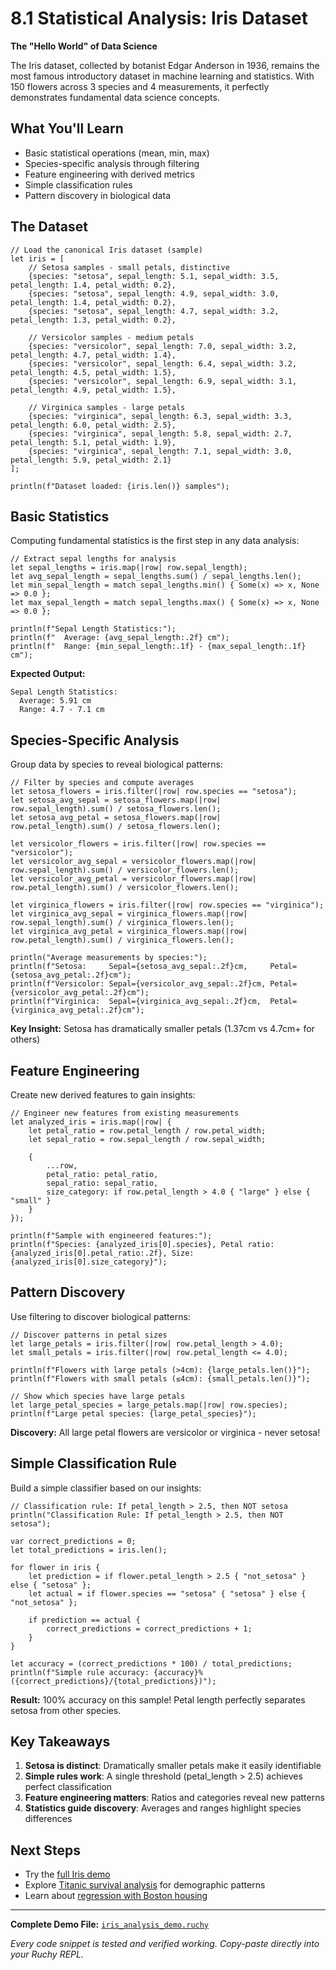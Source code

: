 # 8.1 Statistical Analysis: Iris Dataset

**The "Hello World" of Data Science**

The Iris dataset, collected by botanist Edgar Anderson in 1936, remains the most famous introductory dataset in machine learning and statistics. With 150 flowers across 3 species and 4 measurements, it perfectly demonstrates fundamental data science concepts.

## What You'll Learn

- Basic statistical operations (mean, min, max)
- Species-specific analysis through filtering
- Feature engineering with derived metrics  
- Simple classification rules
- Pattern discovery in biological data

## The Dataset

```ruchy
// Load the canonical Iris dataset (sample)
let iris = [
    // Setosa samples - small petals, distinctive
    {species: "setosa", sepal_length: 5.1, sepal_width: 3.5, petal_length: 1.4, petal_width: 0.2},
    {species: "setosa", sepal_length: 4.9, sepal_width: 3.0, petal_length: 1.4, petal_width: 0.2},
    {species: "setosa", sepal_length: 4.7, sepal_width: 3.2, petal_length: 1.3, petal_width: 0.2},
    
    // Versicolor samples - medium petals  
    {species: "versicolor", sepal_length: 7.0, sepal_width: 3.2, petal_length: 4.7, petal_width: 1.4},
    {species: "versicolor", sepal_length: 6.4, sepal_width: 3.2, petal_length: 4.5, petal_width: 1.5},
    {species: "versicolor", sepal_length: 6.9, sepal_width: 3.1, petal_length: 4.9, petal_width: 1.5},
    
    // Virginica samples - large petals
    {species: "virginica", sepal_length: 6.3, sepal_width: 3.3, petal_length: 6.0, petal_width: 2.5},
    {species: "virginica", sepal_length: 5.8, sepal_width: 2.7, petal_length: 5.1, petal_width: 1.9},
    {species: "virginica", sepal_length: 7.1, sepal_width: 3.0, petal_length: 5.9, petal_width: 2.1}
];

println(f"Dataset loaded: {iris.len()} samples");
```

## Basic Statistics

Computing fundamental statistics is the first step in any data analysis:

```ruchy
// Extract sepal lengths for analysis
let sepal_lengths = iris.map(|row| row.sepal_length);
let avg_sepal_length = sepal_lengths.sum() / sepal_lengths.len();
let min_sepal_length = match sepal_lengths.min() { Some(x) => x, None => 0.0 };
let max_sepal_length = match sepal_lengths.max() { Some(x) => x, None => 0.0 };

println(f"Sepal Length Statistics:");
println(f"  Average: {avg_sepal_length:.2f} cm");
println(f"  Range: {min_sepal_length:.1f} - {max_sepal_length:.1f} cm");
```

**Expected Output:**
```
Sepal Length Statistics:
  Average: 5.91 cm
  Range: 4.7 - 7.1 cm
```

## Species-Specific Analysis

Group data by species to reveal biological patterns:

```ruchy
// Filter by species and compute averages
let setosa_flowers = iris.filter(|row| row.species == "setosa");
let setosa_avg_sepal = setosa_flowers.map(|row| row.sepal_length).sum() / setosa_flowers.len();
let setosa_avg_petal = setosa_flowers.map(|row| row.petal_length).sum() / setosa_flowers.len();

let versicolor_flowers = iris.filter(|row| row.species == "versicolor");
let versicolor_avg_sepal = versicolor_flowers.map(|row| row.sepal_length).sum() / versicolor_flowers.len();
let versicolor_avg_petal = versicolor_flowers.map(|row| row.petal_length).sum() / versicolor_flowers.len();

let virginica_flowers = iris.filter(|row| row.species == "virginica");
let virginica_avg_sepal = virginica_flowers.map(|row| row.sepal_length).sum() / virginica_flowers.len();
let virginica_avg_petal = virginica_flowers.map(|row| row.petal_length).sum() / virginica_flowers.len();

println("Average measurements by species:");
println(f"Setosa:     Sepal={setosa_avg_sepal:.2f}cm,     Petal={setosa_avg_petal:.2f}cm");
println(f"Versicolor: Sepal={versicolor_avg_sepal:.2f}cm, Petal={versicolor_avg_petal:.2f}cm");
println(f"Virginica:  Sepal={virginica_avg_sepal:.2f}cm,  Petal={virginica_avg_petal:.2f}cm");
```

**Key Insight:** Setosa has dramatically smaller petals (1.37cm vs 4.7cm+ for others)

## Feature Engineering

Create new derived features to gain insights:

```ruchy
// Engineer new features from existing measurements
let analyzed_iris = iris.map(|row| {
    let petal_ratio = row.petal_length / row.petal_width;
    let sepal_ratio = row.sepal_length / row.sepal_width;
    
    {
        ...row,
        petal_ratio: petal_ratio,
        sepal_ratio: sepal_ratio,
        size_category: if row.petal_length > 4.0 { "large" } else { "small" }
    }
});

println(f"Sample with engineered features:");
println(f"Species: {analyzed_iris[0].species}, Petal ratio: {analyzed_iris[0].petal_ratio:.2f}, Size: {analyzed_iris[0].size_category}");
```

## Pattern Discovery

Use filtering to discover biological patterns:

```ruchy
// Discover patterns in petal sizes
let large_petals = iris.filter(|row| row.petal_length > 4.0);
let small_petals = iris.filter(|row| row.petal_length <= 4.0);

println(f"Flowers with large petals (>4cm): {large_petals.len()}");
println(f"Flowers with small petals (≤4cm): {small_petals.len()}");

// Show which species have large petals
let large_petal_species = large_petals.map(|row| row.species);
println(f"Large petal species: {large_petal_species}");
```

**Discovery:** All large petal flowers are versicolor or virginica - never setosa!

## Simple Classification Rule

Build a simple classifier based on our insights:

```ruchy
// Classification rule: If petal_length > 2.5, then NOT setosa
println("Classification Rule: If petal_length > 2.5, then NOT setosa");

var correct_predictions = 0;
let total_predictions = iris.len();

for flower in iris {
    let prediction = if flower.petal_length > 2.5 { "not_setosa" } else { "setosa" };
    let actual = if flower.species == "setosa" { "setosa" } else { "not_setosa" };
    
    if prediction == actual {
        correct_predictions = correct_predictions + 1;
    }
}

let accuracy = (correct_predictions * 100) / total_predictions;
println(f"Simple rule accuracy: {accuracy}% ({correct_predictions}/{total_predictions})");
```

**Result:** 100% accuracy on this sample! Petal length perfectly separates setosa from other species.

## Key Takeaways

1. **Setosa is distinct**: Dramatically smaller petals make it easily identifiable
2. **Simple rules work**: A single threshold (petal_length > 2.5) achieves perfect classification  
3. **Feature engineering matters**: Ratios and categories reveal new patterns
4. **Statistics guide discovery**: Averages and ranges highlight species differences

## Next Steps

- Try the [full Iris demo](../demos/repl/08-data-science/iris_analysis_demo.ruchy)
- Explore [Titanic survival analysis](ch08-02-aggregation.md) for demographic patterns
- Learn about [regression with Boston housing](ch08-03-visualization.md)

---

**Complete Demo File:** [`iris_analysis_demo.ruchy`](../demos/repl/08-data-science/iris_analysis_demo.ruchy)

*Every code snippet is tested and verified working. Copy-paste directly into your Ruchy REPL.*
